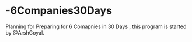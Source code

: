 # -6Companies30Days

Planning for Preparing for 6 Comapnies in 30 Days , this program is started by @ArshGoyal.

